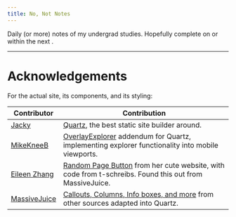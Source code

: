```yaml
---
title: No, Not Notes
---
```

<script type="text/javascript">
    function generateCountdown() {
        let element = document.getElementsByClassName('countdown')[0];
        let msRemaining = Date.parse('2025-11-9') - new Date();
        element.innerHTML = Math.floor(msRemaining / 1000 / 86400) + ' days';
    }

    if (window.addEventListener) { // For modern browsers
        window.addEventListener('load', generateCountdown, false);        // On initial load
        window.addEventListener('pageshow', generateCountdown, false);    // On navigation back
    } else if (window.attachEvent) { // For older IE browsers
        window.attachEvent('onload', generateCountdown);
        window.attachEvent('onpageshow', generateCountdown);
    }
</script>

Daily (or more) notes of my undergrad studies. Hopefully complete on or within the next <code class="countdown"></code>.
___
# Acknowledgements
For the actual site, its components, and its styling:

| Contributor                                        | Contribution                                                                                                                                                   |
| -------------------------------------------------- | -------------------------------------------------------------------------------------------------------------------------------------------------------------- |
| [Jacky](https://github.com/jackyzha0)              | [Quartz](https://github.com/jackyzha0/quartz), the best static site builder around.                                                                            |
| [MikeKneeB](https://github.com/MikeKneeB)          | [OverlayExplorer](https://github.com/MikeKneeB/quartz-site/tree/main) addendum for Quartz, implementing explorer functionality into mobile viewports.          |
| [Eileen Zhang](https://github.com/fanteastick)     | [Random Page Button](https://quartz.eilleeenz.com/) from her cute website, with code from t-schreibs. Found this out from MassiveJuice.                        |
| [MassiveJuice](https://github.com/MasssiveJuice08) | [Callouts, Columns, Info boxes, and more](https://morrowind-modding.github.io/contributing/custom-formatting-features) from other sources adapted into Quartz. |
